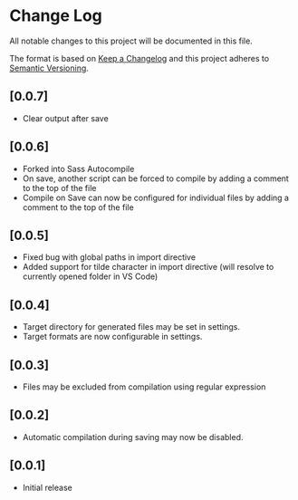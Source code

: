 # Change Log

All notable changes to this project will be documented in this file.

The format is based on [Keep a Changelog](http://keepachangelog.com/)
and this project adheres to [Semantic Versioning](http://semver.org/).

## [0.0.7]
- Clear output after save

## [0.0.6]
- Forked into Sass Autocompile
- On save, another script can be forced to compile by adding a comment to the top of the file
- Compile on Save can now be configured for individual files by adding a comment to the top of the file

## [0.0.5]
- Fixed bug with global paths in import directive
- Added support for tilde character in import directive (will resolve to currently opened folder in VS Code)

## [0.0.4]
- Target directory for generated files may be set in settings.
- Target formats are now configurable in settings.

## [0.0.3]
- Files may be excluded from compilation using regular expression

## [0.0.2]
- Automatic compilation during saving may now be disabled.

## [0.0.1]
- Initial release